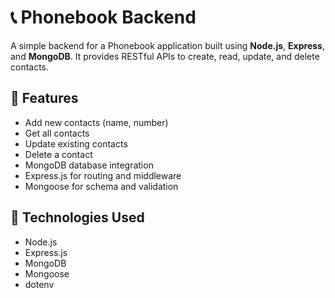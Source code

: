 # 📞 Phonebook Backend

A simple backend for a Phonebook application built using **Node.js**, **Express**, and **MongoDB**. It provides RESTful APIs to create, read, update, and delete contacts.

## 📁 Features

- Add new contacts (name, number)
- Get all contacts
- Update existing contacts
- Delete a contact
- MongoDB database integration
- Express.js for routing and middleware
- Mongoose for schema and validation

## 🚀 Technologies Used

- Node.js
- Express.js
- MongoDB
- Mongoose
- dotenv
